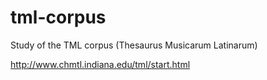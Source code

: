 # tml-corpus

Study of the TML corpus (Thesaurus Musicarum Latinarum)

http://www.chmtl.indiana.edu/tml/start.html

